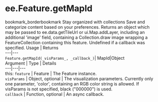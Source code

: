  
#  ee.Feature.getMapId
bookmark_borderbookmark Stay organized with collections  Save and categorize content based on your preferences. 
Returns an object which may be passed to ee.data.getTileUrl or ui.Map.addLayer, including an additional 'image' field, containing a Collection.draw image wrapping a FeatureCollection containing this feature. Undefined if a callback was specified.
Usage | Returns  
---|---  
`Feature.getMapId(_visParams_, _callback_)`|  MapId|Object  
Argument | Type | Details  
---|---|---  
this: `feature` | Feature | The Feature instance.  
`visParams` | Object, optional | The visualization parameters. Currently only one parameter, 'color', containing an RGB color string is allowed. If visParams is not specified, black ("000000") is used.  
`callback` | Function, optional | An async callback.  
